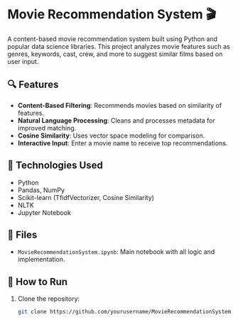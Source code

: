 # Movie Recommendation System 🎬

A content-based movie recommendation system built using Python and popular data science libraries. This project analyzes movie features such as genres, keywords, cast, crew, and more to suggest similar films based on user input.

## 🔍 Features

- **Content-Based Filtering**: Recommends movies based on similarity of features.
- **Natural Language Processing**: Cleans and processes metadata for improved matching.
- **Cosine Similarity**: Uses vector space modeling for comparison.
- **Interactive Input**: Enter a movie name to receive top recommendations.

## 🧠 Technologies Used

- Python
- Pandas, NumPy
- Scikit-learn (TfidfVectorizer, Cosine Similarity)
- NLTK
- Jupyter Notebook

## 📁 Files

- `MovieRecommendationSystem.ipynb`: Main notebook with all logic and implementation.

## 🚀 How to Run

1. Clone the repository:
   ```bash
   git clone https://github.com/yourusername/MovieRecommendationSystem.git
